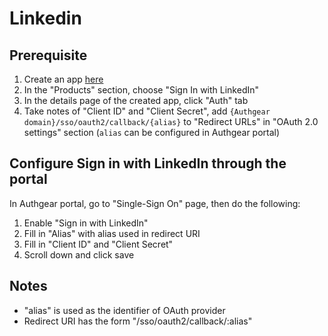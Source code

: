 # Linkedin

## Prerequisite

1. Create an app [here](https://www.linkedin.com/developers/)
2. In the "Products" section, choose "Sign In with LinkedIn"
3. In the details page of the created app, click "Auth" tab
4. Take notes of "Client ID" and "Client Secret", add `{Authgear domain}/sso/oauth2/callback/{alias}` to "Redirect URLs" in "OAuth 2.0 settings" section \(`alias` can be configured in Authgear portal\)

## Configure Sign in with LinkedIn through the portal

In Authgear portal, go to "Single-Sign On" page, then do the following:

1. Enable "Sign in with LinkedIn"
2. Fill in "Alias" with alias used in redirect URI
3. Fill in "Client ID" and "Client Secret"
4. Scroll down and click save

## Notes

* "alias" is used as the identifier of OAuth provider
* Redirect URI has the form "/sso/oauth2/callback/:alias"


